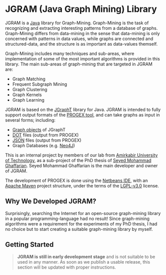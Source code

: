 # JGRAM (Java Graph Mining) Library

JGRAM is a [Java](https://en.wikipedia.org/wiki/Java_(programming_language)) library for Graph-Mining. Graph-Mining is the task of recognizing and extracting 
interesting patterns from a database of graphs. Graph-Mining differs from data-mining in the sense that data-mining is only concerned with patterns in data values, while graphs are connected and structured-data, and the structure is as important as data-values themself.

Graph-Mining includes many techniques and sub-areas, where implementation of some of the most important algorithms is provided in this library. The main sub-areas of graph-mining that are targeted in JGRAM are:
 - Graph Matching
 - Frequent Subgraph Mining
 - Graph Clustering
 - Graph Kernels
 - Graph Learning

JGRAM is based on the [JGraphT](https://jgrapht.org) library for Java. 
JGRAM is intended to fully support output formats of the [PROGEX tool](https://github.com/ghaffarian/progex), and can take graphs as input in several forms; including:
 - [Graph objects](https://jgrapht.org/javadoc/org/jgrapht/Graph.html) of JGraphT
 - [DOT](https://en.wikipedia.org/wiki/DOT_\(graph_description_language\)) files (output from PROGEX)
 - [JSON](https://en.wikipedia.org/wiki/JSON) files (output from PROGEX)
 - Graph Databases (e.g. [Neo4J](https://neo4j.com))

This is an internal project by members of our lab from [Amirkabir University of Technology](http://aut.ac.ir), as a sub-project of the PhD thesis of [Seyed Mohammad Ghaffarian](http://linkedin.com/in/smghaffarian). Seyed Mohammad Ghaffarian is the main developer and owner of JGRAM.

The development of PROGEX is done using the [Netbeans IDE](https://netbeans.org), with an [Apache Maven](https://maven.apache.org) project structure, under the terms of the [LGPL-v3.0](https://www.gnu.org/licenses/lgpl-3.0.en.html) license.


## Why We Developed JGRAM?

Surprisingly, searching the Internet for an open-source graph-mining library in a popular 
programming-language had no result! Since graph-mining algorithms were a requirement for 
the experiments of my PhD thesis, I had no choice but to start creating a suitable graph-mining 
library by myself.


## Getting Started

> **JGRAM is still in early development stage** and is not suitable to be used in any manner.
> As soon as we publish a usable release, this section will be updated with proper instructions.
